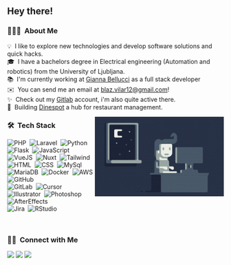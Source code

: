<h2>Hey there!</h2>

<!-- ## 👋 &nbsp;Hey there! I'm Aditya -->

### 👨🏻‍💻 &nbsp;About Me

💡 &nbsp;I like to explore new technologies and develop software solutions and quick hacks.\
🎓 &nbsp;I have a bachelors degree in Electrical engineering (Automation and robotics) from the University of Ljubljana.\
📚 &nbsp;I'm currently working at <a href="https://giannabellucci.com"> Gianna Bellucci</a> as a full stack developer\
✉️ &nbsp;You can send me an email at blaz.vilar12@gmail.com! \
✨ &nbsp;Check out my <a href="https://gitlab.com/BlazVilar">Gitlab</a> account, i'm also quite active there. \
🍝 &nbsp;Building <a href="https://dinespot.si">Dinespot</a> a hub for restaurant management. 

<img alt="Night Coding" src="https://raw.githubusercontent.com/AVS1508/AVS1508/master/assets/Night-Coding.gif" align="right"/>

### 🛠 &nbsp;Tech Stack

![PHP](https://img.shields.io/badge/-PHP-05122A?style=flat&logo=php)&nbsp;
![Laravel](https://img.shields.io/badge/-Laravel-05122A?style=flat&logo=laravel)&nbsp;
![Python](https://img.shields.io/badge/-Python-05122A?style=flat&logo=python)&nbsp;
![Flask](https://img.shields.io/badge/-Flask-05122A?style=flat&logo=flask)&nbsp;
![JavaScript](https://img.shields.io/badge/-JavaScript-05122A?style=flat&logo=javascript)&nbsp;
![VueJS](https://img.shields.io/badge/-VueJS-05122A?style=flat&logo=vuedotjs)&nbsp;
![Nuxt](https://img.shields.io/badge/-Nuxt-05122A?style=flat&logo=nuxt)&nbsp;
![Tailwind](https://img.shields.io/badge/tailwindcss-0F172A?&logo=tailwindcss)\
![HTML](https://img.shields.io/badge/-HTML-05122A?style=flat&logo=HTML5)&nbsp;
![CSS](https://img.shields.io/badge/-CSS-05122A?style=flat&logo=CSS3&logoColor=1572B6)&nbsp;
![MySql](https://img.shields.io/badge/-MySQL-05122A?style=flat&logo=MySQL)&nbsp;
![MariaDB](https://img.shields.io/badge/-MariaDB-05122A?style=flat&logo=MariaDB)&nbsp;
![Docker](https://img.shields.io/badge/-Docker-05122A?style=flat&logo=docker)&nbsp;
![AWS](https://img.shields.io/badge/AWS-05122A?style=flat&logo=amazonwebservices)&nbsp;
![GitHub](https://img.shields.io/badge/-GitHub-05122A?style=flat&logo=github)\
![GitLab](https://img.shields.io/badge/-GitLab-05122A?style=flat&logo=gitlab)&nbsp;
![Cursor](https://img.shields.io/badge/-Cursor-05122A?style=flat&logo=cursor&logoColor=007ACC)&nbsp;
![Illustrator](https://img.shields.io/badge/-Illustrator-05122A?style=flat&logo=adobe-illustrator)&nbsp;
![Photoshop](https://img.shields.io/badge/-Photoshop-05122A?style=flat&logo=adobe-photoshop)&nbsp;
![AfterEffects](https://img.shields.io/badge/-AfterEffects-05122A?style=flat&logo=adobe-after-effects)\
![Jira](https://img.shields.io/badge/-Jira-05122A?style=flat&logo=jira)&nbsp;
![RStudio](https://img.shields.io/badge/-RStudio-05122A?style=flat&logo=rstudio)&nbsp;


<!-- ### ⚙️ &nbsp;GitHub Analytics -->

<!-- <p align="center">
<a href="https://github.com/AVS1508">
  <img height="180em" src="https://github-readme-stats-eight-theta.vercel.app/api?username=vilarb&show_icons=true&theme=algolia&include_all_commits=true&count_private=true"/>
  <img height="180em" src="https://github-readme-stats-eight-theta.vercel.app/api/top-langs/?username=vilarb&layout=compact&langs_count=8&theme=algolia"/>
</a>
</p> -->

&nbsp;
&nbsp;
### 🤝🏻 &nbsp;Connect with Me

<p align="start">
<!-- <a href="https://www.adityavsingh.com"><img src="https://img.shields.io/badge/-adityavsingh.com-3423A6?style=flat&logo=Google-Chrome&logoColor=white"/></a> -->
<a href="https://www.linkedin.com/in/vilarb/"><img src="https://img.shields.io/badge/-Blaz%20Vilar-0077B5?style=flat&logo=Linkedin&logoColor=white"/></a>
<a href="mailto:blaz.vilar12@gmail.com"><img src="https://img.shields.io/badge/-blaz.vilar12@gmail.com-D14836?style=flat&logo=Gmail&logoColor=white"/></a>
<a href="https://gitlab.com/BlazVilar"><img src="https://img.shields.io/badge/-Blaz%20Vilar-E24328?style=flat&logo=gitlab&logoColor=white"/></a>
<!-- <a href="https://facebook.com/AVS1508"><img src="https://img.shields.io/badge/-@AVS1508-1877F2?style=flat&logo=Facebook&logoColor=white"/></a> -->
<!-- <a href="https://www.pinterest.ca/AVS1508"><img src="https://img.shields.io/badge/-@AVS1508-BD081C?style=flat&logo=Pinterest&logoColor=white"/></a> -->
<!-- <a href="https://www.behance.net/AVS1508"><img src="https://img.shields.io/badge/-@AVS1508-1769FF?style=flat&logo=Behance&logoColor=white"/></a> -->
</p>
